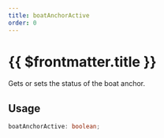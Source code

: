 ```yaml
---
title: boatAnchorActive
order: 0
---
```


# {{ $frontmatter.title }}

Gets or sets the status of the boat anchor.

## Usage

```ts
boatAnchorActive: boolean;
```
